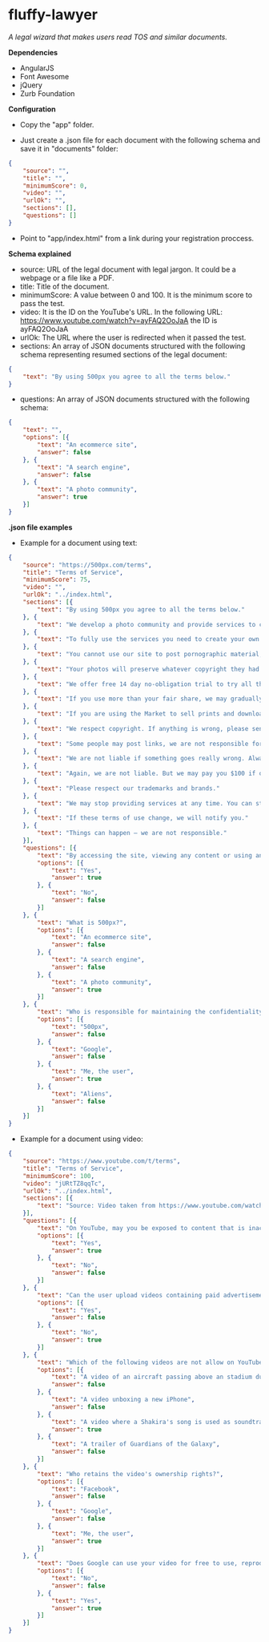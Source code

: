 fluffy-lawyer
=============

*A legal wizard that makes users read TOS and similar documents.*

**Dependencies**
* AngularJS
* Font Awesome
* jQuery
* Zurb Foundation

**Configuration**
* Copy the "app" folder.

* Just create a .json file for each document with the following schema and save it in "documents" folder:
```json
{
    "source": "",
    "title": "",
    "minimumScore": 0,
    "video": "",
    "urlOk": "",
    "sections": [],
    "questions": []
}
```

* Point to "app/index.html" from a link during your registration proccess.
  
**Schema explained**
* source: URL of the legal document with legal jargon. It could be a webpage or a file like a PDF.
* title: Title of the document.
* minimumScore: A value between 0 and 100. It is the minimum score to pass the test.
* video: It is the ID on the YouTube's URL. In the following URL: https://www.youtube.com/watch?v=ayFAQ2OoJaA the ID is ayFAQ2OoJaA
* urlOk: The URL where the user is redirected when it passed the test.
* sections: An array of JSON documents structured with the following schema representing resumed sections of the legal document:
```json
{
    "text": "By using 500px you agree to all the terms below."
}
```
* questions: An array of JSON documents structured with the following schema:
```json
{
    "text": "",
    "options": [{
        "text": "An ecommerce site",
        "answer": false
    }, {
        "text": "A search engine",
        "answer": false
    }, {
        "text": "A photo community",
        "answer": true
    }]
}
```
**.json file examples**
* Example for a document using text:
```json
{
    "source": "https://500px.com/terms",
    "title": "Terms of Service",
    "minimumScore": 75,
    "video": "",
    "urlOk": "../index.html",
    "sections": [{
        "text": "By using 500px you agree to all the terms below."
    }, {
        "text": "We develop a photo community and provide services to create online portfolios and we will develop more features and services in the future. At times things can go wrong and the service may be interrupted. Unlikely, but sometimes things can go really wrong."
    }, {
        "text": "To fully use the services you need to create your own account, without violating other peoples' rights."
    }, {
        "text": "You cannot use our site to post pornographic material, harass people, send spam, negatively vote on all photos, and do other crazy stuff. Be reasonable and responsible, don't do anything stupid and you'll be fine."
    }, {
        "text": "Your photos will preserve whatever copyright they had before uploading to this site. We will protect the copyright and will not sell your photos without your permission."
    }, {
        "text": "We offer free 14 day no-obligation trial to try all the features of Awesome and Plus accounts. Refunds apply only to services described on upgrade page."
    }, {
        "text": "If you use more than your fair share, we may gradually limit your account."
    }, {
        "text": "If you are using the Market to sell prints and downloads of your photos for profit, you give us permission to print photos and deliver downloads. Your photos will be kept safe."
    }, {
        "text": "We respect copyright. If anything is wrong, please send an email with all the details to help@500px.com."
    }, {
        "text": "Some people may post links, we are not responsible for those links."
    }, {
        "text": "We are not liable if something goes really wrong. Always have a backup of your photos."
    }, {
        "text": "Again, we are not liable. But we may pay you $100 if our server flies into your window."
    }, {
        "text": "Please respect our trademarks and brands."
    }, {
        "text": "We may stop providing services at any time. You can stop using your account or close it at any time as well."
    }, {
        "text": "If these terms of use change, we will notify you."
    }, {
        "text": "Things can happen — we are not responsible."
    }],
    "questions": [{
        "text": "By accessing the site, viewing any content or using any services available on the site, are you agreeing to be bound by these terms?",
        "options": [{
            "text": "Yes",
            "answer": true
        }, {
            "text": "No",
            "answer": false
        }]
    }, {
        "text": "What is 500px?",
        "options": [{
            "text": "An ecommerce site",
            "answer": false
        }, {
            "text": "A search engine",
            "answer": false
        }, {
            "text": "A photo community",
            "answer": true
        }]
    }, {
        "text": "Who is responsible for maintaining the confidentiality of your password?",
        "options": [{
            "text": "500px",
            "answer": false
        }, {
            "text": "Google",
            "answer": false
        }, {
            "text": "Me, the user",
            "answer": true
        }, {
            "text": "Aliens",
            "answer": false
        }]
    }]
}
```

* Example for a document using video:
```json
{
    "source": "https://www.youtube.com/t/terms",
    "title": "Terms of Service",
    "minimumScore": 100,
    "video": "jURtTZ8qqTc",
    "urlOk": "../index.html",
    "sections": [{
        "text": "Source: Video taken from https://www.youtube.com/watch?v=jURtTZ8qqTc"
    }],
    "questions": [{
        "text": "On YouTube, may you be exposed to content that is inaccurate, offensive, indecent, or objectionable?",
        "options": [{
            "text": "Yes",
            "answer": true
        }, {
            "text": "No",
            "answer": false
        }]
    }, {
        "text": "Can the user upload videos containing paid advertisement?",
        "options": [{
            "text": "Yes",
            "answer": false
        }, {
            "text": "No",
            "answer": true
        }]
    }, {
        "text": "Which of the following videos are not allow on YouTube?",
        "options": [{
            "text": "A video of an aircraft passing above an stadium during the National Anthem.",
            "answer": false
        }, {
            "text": "A video unboxing a new iPhone",
            "answer": false
        }, {
            "text": "A video where a Shakira's song is used as soundtrack",
            "answer": true
        }, {
            "text": "A trailer of Guardians of the Galaxy",
            "answer": false
        }]
    }, {
        "text": "Who retains the video's ownership rights?",
        "options": [{
            "text": "Facebook",
            "answer": false
        }, {
            "text": "Google",
            "answer": false
        }, {
            "text": "Me, the user",
            "answer": true
        }]
    }, {
        "text": "Does Google can use your video for free to use, reproduce, distribute, prepare derivative works of, display, publish and adapt?",
        "options": [{
            "text": "No",
            "answer": false
        }, {
            "text": "Yes",
            "answer": true
        }]
    }]
}
```